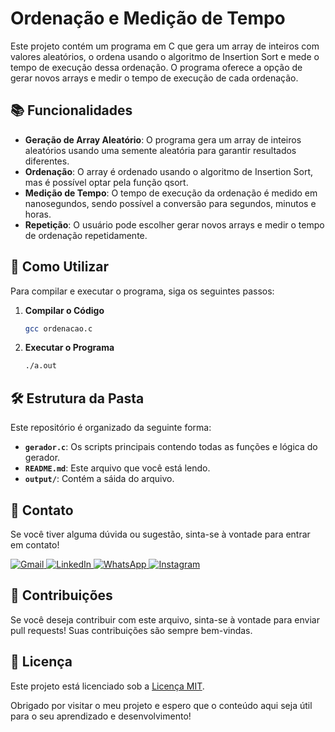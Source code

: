 # Ordenação e Medição de Tempo

Este projeto contém um programa em C que gera um array de inteiros com valores aleatórios, o ordena usando o algoritmo de Insertion Sort e mede o tempo de execução dessa ordenação. O programa oferece a opção de gerar novos arrays e medir o tempo de execução de cada ordenação.

## 📚 Funcionalidades

- **Geração de Array Aleatório**: O programa gera um array de inteiros aleatórios usando uma semente aleatória para garantir resultados diferentes.
- **Ordenação**: O array é ordenado usando o algoritmo de Insertion Sort, mas é possível optar pela função qsort.
- **Medição de Tempo**: O tempo de execução da ordenação é medido em nanosegundos, sendo possível a conversão para segundos, minutos e horas.
- **Repetição**: O usuário pode escolher gerar novos arrays e medir o tempo de ordenação repetidamente.

## 🚀 Como Utilizar

Para compilar e executar o programa, siga os seguintes passos:

1. **Compilar o Código**
   ```bash
   gcc ordenacao.c
2. **Executar o Programa**
   ```bash
   ./a.out
   ```
 ## 🛠️ Estrutura da Pasta

Este repositório é organizado da seguinte forma:

- **`gerador.c`**: Os scripts principais contendo todas as funções e lógica do gerador.
- **`README.md`**: Este arquivo que você está lendo.
- **`output/`**: Contém a sáida do arquivo.

## 💬 Contato

Se você tiver alguma dúvida ou sugestão, sinta-se à vontade para entrar em contato!

<p align="left">
  <a href="mailto:pablocaballero07@usp.br" title="Gmail">
    <img src="https://img.shields.io/badge/-Gmail-FF0000?style=flat-square&labelColor=FF0000&logo=gmail&logoColor=white" alt="Gmail"/>
  </a>
  <a href="https://www.linkedin.com/in/seu-perfil-link" title="LinkedIn">
    <img src="https://img.shields.io/badge/-Linkedin-0e76a8?style=flat-square&logo=Linkedin&logoColor=white" alt="LinkedIn"/>
  </a>
  <a href="https://wa.me/11963934212" title="WhatsApp">
    <img src="https://img.shields.io/badge/-WhatsApp-25d366?style=flat-square&labelColor=25d366&logo=whatsapp&logoColor=white" alt="WhatsApp"/>
  </a>
  <a href="https://www.instagram.com/pabl0maciel" title="Instagram">
    <img src="https://img.shields.io/badge/-Instagram-DF0174?style=flat-square&labelColor=DF0174&logo=instagram&logoColor=white" alt="Instagram"/>
  </a>
</p>

## 🤝 Contribuições

Se você deseja contribuir com este arquivo, sinta-se à vontade para enviar pull requests! Suas contribuições são sempre bem-vindas.

## 📜 Licença

Este projeto está licenciado sob a [Licença MIT](LICENSE).

Obrigado por visitar o meu projeto e espero que o conteúdo aqui seja útil para o seu aprendizado e desenvolvimento!
